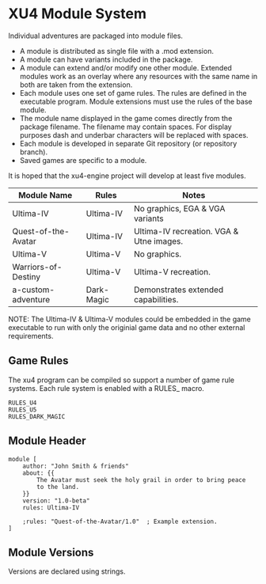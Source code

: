 XU4 Module System
=================

Individual adventures are packaged into module files.

* A module is distributed as single file with a .mod extension.
* A module can have variants included in the package.
* A module can extend and/or modify one other module.  Extended modules work
  as an overlay where any resources with the same name in both are taken from
  the extension.
* Each module uses one set of game rules.  The rules are defined in the
  executable program.  Module extensions must use the rules of the base module.
* The module name displayed in the game comes directly from the package
  filename.  The filename may contain spaces.  For display purposes dash and
  underbar characters will be replaced with spaces.
* Each module is developed in separate Git repository (or repository branch).
* Saved games are specific to a module.

It is hoped that the xu4-engine project will develop at least five modules.

Module Name             | Rules      | Notes
------------------------|------------|-----------------------
Ultima-IV               | Ultima-IV  | No graphics, EGA & VGA variants
Quest-of-the-Avatar     | Ultima-IV  | Ultima-IV recreation. VGA & Utne images.
Ultima-V                | Ultima-V   | No graphics.
Warriors-of-Destiny     | Ultima-V   | Ultima-V recreation.
a-custom-adventure      | Dark-Magic | Demonstrates extended capabilities.

NOTE: The Ultima-IV & Ultima-V modules could be embedded in the game
executable to run with only the originial game data and no other external
requirements.


Game Rules
----------

The xu4 program can be compiled so support a number of game rule systems.
Each rule system is enabled with a RULES_ macro.

    RULES_U4
    RULES_U5
    RULES_DARK_MAGIC


Module Header
-------------

```
module [
    author: "John Smith & friends"
    about: {{
        The Avatar must seek the holy grail in order to bring peace
        to the land.
    }}
    version: "1.0-beta"
    rules: Ultima-IV

    ;rules: "Quest-of-the-Avatar/1.0"  ; Example extension.
]
```


Module Versions
---------------

Versions are declared using strings.
